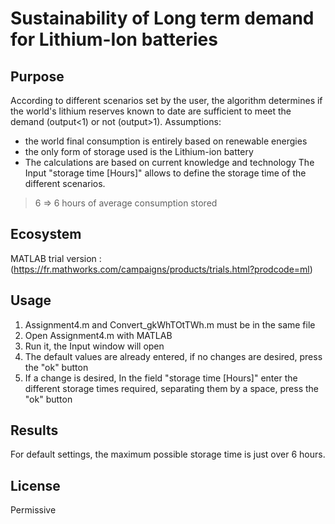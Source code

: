 # Sustainability of Long term demand for Lithium-Ion batteries

##  Purpose 

According to different scenarios set by the user, the algorithm determines if the world's lithium reserves known to date are sufficient to meet the demand (output<1) or not (output>1).
Assumptions:
- the world final consumption is entirely based on renewable energies 
- the only form of storage used is the Lithium-ion battery
- The calculations are based on current knowledge and technology 
The Input "storage time [Hours]" allows to define the storage time of the different scenarios.
> 6 => 6 hours of average consumption stored

## Ecosystem

MATLAB 
trial version : (https://fr.mathworks.com/campaigns/products/trials.html?prodcode=ml)

## Usage

1. Assignment4.m and Convert_gkWhTOtTWh.m must be in the same file
2. Open Assignment4.m with MATLAB
3. Run it, the Input window will open
4. The default values are already entered, if no changes are desired, press the "ok" button
5. If a change is desired, In the field "storage time [Hours]" enter the different storage times required, separating them by a space, press the "ok" button

## Results 

For default settings, the maximum possible storage time is just over 6 hours. 

## License 

Permissive
